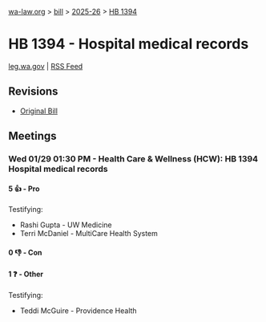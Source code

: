 [wa-law.org](/) > [bill](/bill/) > [2025-26](/bill/2025-26/) > [HB 1394](/bill/2025-26/hb/1394/)

# HB 1394 - Hospital medical records
[leg.wa.gov](https://app.leg.wa.gov/billsummary?BillNumber=1394&Year=2025&Initiative=false) | [RSS Feed](./rss.xml)

## Revisions
* [Original Bill](1/)

## Meetings
### Wed 01/29 01:30 PM - Health Care & Wellness (HCW): HB 1394 Hospital medical records
#### 5 👍 - Pro
Testifying:
* Rashi Gupta - UW Medicine
* Terri McDaniel - MultiCare Health System

#### 0 👎 - Con

#### 1 ❓ - Other
Testifying:
* Teddi McGuire - Providence Health

